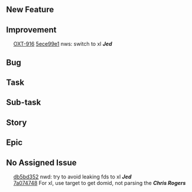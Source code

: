 ## New Feature
## Improvement
&nbsp;&nbsp;&nbsp;&nbsp; [OXT-916](https://openxt.atlassian.net/browse/OXT-916) [5ece99e1](https://github.com/OpenXT/network/commit/5ece99e118912080004d36f0a048eaac6cd9795c) nws: switch to xl **_Jed_**    
## Bug
## Task
## Sub-task
## Story
## Epic
## No Assigned Issue
&nbsp;&nbsp;&nbsp;&nbsp; [db5bd352](https://github.com/OpenXT/network/commit/db5bd3528b86f714b9eb7dc0106d4bae4186fa29) nwd: try to avoid leaking fds to xl **_Jed_**    
&nbsp;&nbsp;&nbsp;&nbsp; [7a074748](https://github.com/OpenXT/network/commit/7a074748a1e7b11663803b44a47d2a2b4e1601df) For xl, use target to get domid, not parsing the **_Chris Rogers_**    
